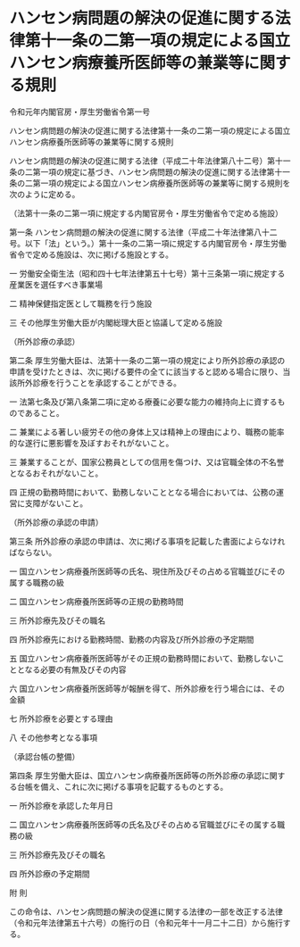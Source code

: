 # ハンセン病問題の解決の促進に関する法律第十一条の二第一項の規定による国立ハンセン病療養所医師等の兼業等に関する規則

令和元年内閣官房・厚生労働省令第一号

ハンセン病問題の解決の促進に関する法律第十一条の二第一項の規定による国立ハンセン病療養所医師等の兼業等に関する規則

ハンセン病問題の解決の促進に関する法律（平成二十年法律第八十二号）第十一条の二第一項の規定に基づき、ハンセン病問題の解決の促進に関する法律第十一条の二第一項の規定による国立ハンセン病療養所医師等の兼業等に関する規則を次のように定める。

（法第十一条の二第一項に規定する内閣官房令・厚生労働省令で定める施設）

第一条 ハンセン病問題の解決の促進に関する法律（平成二十年法律第八十二号。以下「法」という。）第十一条の二第一項に規定する内閣官房令・厚生労働省令で定める施設は、次に掲げる施設とする。

一 労働安全衛生法（昭和四十七年法律第五十七号）第十三条第一項に規定する産業医を選任すべき事業場

二 精神保健指定医として職務を行う施設

三 その他厚生労働大臣が内閣総理大臣と協議して定める施設

（所外診療の承認）

第二条 厚生労働大臣は、法第十一条の二第一項の規定により所外診療の承認の申請を受けたときは、次に掲げる要件の全てに該当すると認める場合に限り、当該所外診療を行うことを承認することができる。

一 法第七条及び第八条第二項に定める療養に必要な能力の維持向上に資するものであること。

二 兼業による著しい疲労その他の身体上又は精神上の理由により、職務の能率的な遂行に悪影響を及ぼすおそれがないこと。

三 兼業することが、国家公務員としての信用を傷つけ、又は官職全体の不名誉となるおそれがないこと。

四 正規の勤務時間において、勤務しないこととなる場合においては、公務の運営に支障がないこと。

（所外診療の承認の申請）

第三条 所外診療の承認の申請は、次に掲げる事項を記載した書面によらなければならない。

一 国立ハンセン病療養所医師等の氏名、現住所及びその占める官職並びにその属する職務の級

二 国立ハンセン病療養所医師等の正規の勤務時間

三 所外診療先及びその職名

四 所外診療先における勤務時間、勤務の内容及び所外診療の予定期間

五 国立ハンセン病療養所医師等がその正規の勤務時間において、勤務しないこととなる必要の有無及びその内容

六 国立ハンセン病療養所医師等が報酬を得て、所外診療を行う場合には、その金額

七 所外診療を必要とする理由

八 その他参考となる事項

（承認台帳の整備）

第四条 厚生労働大臣は、国立ハンセン病療養所医師等の所外診療の承認に関する台帳を備え、これに次に掲げる事項を記載するものとする。

一 所外診療を承認した年月日

二 国立ハンセン病療養所医師等の氏名及びその占める官職並びにその属する職務の級

三 所外診療先及びその職名

四 所外診療の予定期間

附 則

この命令は、ハンセン病問題の解決の促進に関する法律の一部を改正する法律（令和元年法律第五十六号）の施行の日（令和元年十一月二十二日）から施行する。
